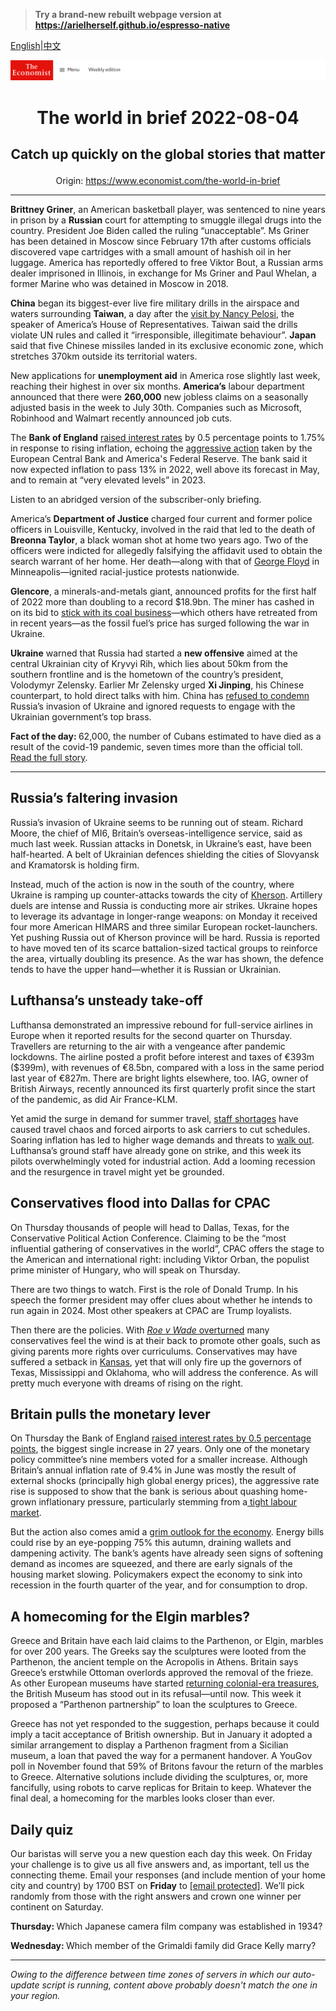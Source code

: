 > **Try a brand-new rebuilt webpage version at https://arielherself.github.io/espresso-native**

[English](https://github.com/arielherself/espresso/blob/main/README.md)|[中文](https://github-com.translate.goog/arielherself/espresso/blob/main/README.md?_x_tr_sl=en&_x_tr_tl=zh-CN&_x_tr_hl=zh-CN&_x_tr_pto=wapp)



![The Economist](menubar.png)

# <p align="center">The world in brief 2022-08-04</p>

## <p align="center">Catch up quickly on the global stories that matter</p>

<p align="center">Origin: <a href="https://www.economist.com/the-world-in-brief">https://www.economist.com/the-world-in-brief</a><hr>

<strong>Brittney Griner</strong>, an American basketball player, was sentenced to nine years in prison by a <strong>Russian</strong> court for attempting to smuggle illegal drugs into the country. President Joe Biden called the ruling “unacceptable”. Ms Griner has been detained in Moscow since February 17th after customs officials discovered vape cartridges with a small amount of hashish oil in her luggage. America has reportedly offered to free Viktor Bout, a Russian arms dealer imprisoned in Illinois, in exchange for Ms Griner and Paul Whelan, a former Marine who was detained in Moscow in 2018.

<strong>China</strong> began its biggest-ever live fire military drills in the airspace and waters surrounding <strong>Taiwan</strong>, a day after the [visit by Nancy Pelosi](https://www.economist.com/asia/2022/08/03/nancy-pelosi-has-left-taiwan-the-real-crisis-may-be-just-beginning), the speaker of America’s House of Representatives. Taiwan said the drills violate UN rules and called it “irresponsible, illegitimate behaviour”. <strong>Japan</strong> said that five Chinese missiles landed in its exclusive economic zone, which stretches 370km outside its territorial waters. 

New applications for <strong>unemployment aid</strong> in America rose slightly last week, reaching their highest in over six months. <strong>America’s</strong> labour department announced that there were <strong>260,000</strong> new jobless claims on a seasonally adjusted basis in the week to July 30th. Companies such as Microsoft, Robinhood and Walmart recently announced job cuts. 

The <strong>Bank of England</strong> [raised interest rates](https://www.economist.com/britain/2022/08/04/how-will-the-bank-of-englands-rate-rises-hit-borrowers) by 0.5 percentage points to 1.75% in response to rising inflation, echoing the [aggressive action](https://www.economist.com/graphic-detail/2022/07/27/the-fed-is-no-longer-taking-baby-steps-to-rein-in-inflation) taken by the European Central Bank and America&#x27;s Federal Reserve. The bank said it now expected inflation to pass 13% in 2022, well above its forecast in May, and to remain at “very elevated levels” in 2023.

Listen to an abridged version of the subscriber-only briefing.

America’s <strong>Department of Justice</strong> charged four current and former police officers in Louisville, Kentucky, involved in the raid that led to the death of <strong>Breonna Taylor</strong>, a black woman shot at home two years ago. Two of the officers were indicted for allegedly falsifying the affidavit used to obtain the search warrant of her home. Her death—along with that of [George Floyd](https://www.economist.com/obituary/2020/06/04/george-floyd-was-killed-on-may-25th) in Minneapolis—ignited racial-justice protests nationwide.

<strong>Glencore</strong>, a minerals-and-metals giant, announced profits for the first half of 2022 more than doubling to a record $18.9bn. The miner has cashed in on its bid to [stick with its coal business](https://www.economist.com/business/2022/01/01/glencores-message-to-the-planet)—which others have retreated from in recent years—as the fossil fuel’s price has surged following the war in Ukraine.

<strong>Ukraine</strong> warned that Russia had started a <strong>new offensive</strong> aimed at the central Ukrainian city of Kryvyi Rih, which lies about 50km from the southern frontline and is the hometown of the country’s president, Volodymyr Zelensky. Earlier Mr Zelensky urged <strong>Xi Jinping</strong>, his Chinese counterpart, to hold direct talks with him. China has [refused to condemn](https://www.economist.com/leaders/2022/03/19/the-war-in-ukraine-will-determine-how-china-sees-the-world) Russia’s invasion of Ukraine and ignored requests to engage with the Ukrainian government’s top brass.

<strong>Fact of the day: </strong>62,000, the number of Cubans estimated to have died as a result of the covid-19 pandemic, seven times more than the official toll. [Read the full story](https://www.economist.com/graphic-detail/2022/08/03/covid-19-has-damaged-the-reputation-of-cuban-health-care).

----------

## Russia’s faltering invasion

Russia’s invasion of Ukraine seems to be running out of steam. Richard Moore, the chief of MI6, Britain’s overseas-intelligence service, said as much last week. Russian attacks in Donetsk, in Ukraine’s east, have been half-hearted. A belt of Ukrainian defences shielding the cities of Slovyansk and Kramatorsk is holding firm.

Instead, much of the action is now in the south of the country, where Ukraine is ramping up counter-attacks towards the city of [Kherson](https://www.economist.com/europe/2022/07/28/ukraine-is-gathering-strength-for-an-assault-on-kherson). Artillery duels are intense and Russia is conducting more air strikes. Ukraine hopes to leverage its advantage in longer-range weapons: on Monday it received four more American HIMARS and three similar European rocket-launchers. Yet pushing Russia out of Kherson province will be hard. Russia is reported to have moved ten of its scarce battalion-sized tactical groups to reinforce the area, virtually doubling its presence. As the war has shown, the defence tends to have the upper hand—whether it is Russian or Ukrainian.

## Lufthansa’s unsteady take-off

Lufthansa demonstrated an impressive rebound for full-service airlines in Europe when it reported results for the second quarter on Thursday. Travellers are returning to the air with a vengeance after pandemic lockdowns. The airline posted a profit before interest and taxes of €393m ($399m), with revenues of €8.5bn, compared with a loss in the same period last year of €827m. There are bright lights elsewhere, too. IAG, owner of British Airways, recently announced its first quarterly profit since the start of the pandemic, as did Air France-KLM. 

Yet amid the surge in demand for summer travel, [staff shortages](https://www.economist.com/europe/2022/07/07/travel-chaos-in-europe-is-a-glimpse-of-a-future-with-few-spare-workers) have caused travel chaos and forced airports to ask carriers to cut schedules. Soaring inflation has led to higher wage demands and threats to [walk out](https://www.economist.com/britain/2022/06/16/the-union-planning-britains-biggest-rail-strikes-for-three-decades). Lufthansa’s ground staff have already gone on strike, and this week its pilots overwhelmingly voted for industrial action. Add a looming recession and the resurgence in travel might yet be grounded. 

## Conservatives flood into Dallas for CPAC

On Thursday thousands of people will head to Dallas, Texas, for the Conservative Political Action Conference. Claiming to be the “most influential gathering of conservatives in the world”, CPAC offers the stage to the American and international right: including Viktor Orban, the populist prime minister of Hungary, who will speak on Thursday.

There are two things to watch. First is the role of Donald Trump. In his speech the former president may offer clues about whether he intends to run again in 2024. Most other speakers at CPAC are Trump loyalists. 

Then there are the policies. With [<em>Roe v Wade </em>overturned](https://www.economist.com/leaders/2022/06/24/the-supreme-courts-rejection-of-roe-will-hurt-the-poorest-most) many conservatives feel the wind is at their back to promote other goals, such as giving parents more rights over curriculums. Conservatives may have suffered a setback in [Kansas](https://www.economist.com/united-states/2022/08/03/kansans-vote-to-keep-the-right-to-abortion), yet that will only fire up the governors of Texas, Mississippi and Oklahoma, who will address the conference. As will pretty much everyone with dreams of rising on the right. 

## Britain pulls the monetary lever

On Thursday the Bank of England [raised interest rates by 0.5 percentage points](https://www.economist.com/britain/2022/08/04/how-will-the-bank-of-englands-rate-rises-hit-borrowers), the biggest single increase in 27 years. Only one of the monetary policy committee’s nine members voted for a smaller increase. Although Britain’s annual inflation rate of 9.4% in June was mostly the result of external shocks (principally high global energy prices), the aggressive rate rise is supposed to show that the bank is serious about quashing home-grown inflationary pressure, particularly stemming from a[ tight labour market](https://www.economist.com/britain/2022/06/22/britains-government-is-restraining-public-sector-pay-to-curb-inflation).

But the action also comes amid a [grim outlook for the economy](https://www.economist.com/britain/2022/07/28/the-bank-of-england-must-weather-high-inflation-and-meddling-politicians). Energy bills could rise by an eye-popping 75% this autumn, draining wallets and dampening activity. The bank’s agents have already seen signs of softening demand as incomes are squeezed, and there are early signals of the housing market slowing. Policymakers expect the economy to sink into recession in the fourth quarter of the year, and for consumption to drop.

## A homecoming for the Elgin marbles?

Greece and Britain have each laid claims to the Parthenon, or Elgin, marbles for over 200 years. The Greeks say the sculptures were looted from the Parthenon, the ancient temple on the Acropolis in Athens. Britain says Greece’s erstwhile Ottoman overlords approved the removal of the frieze. As other European museums have started [returning colonial-era treasures](https://www.economist.com/the-world-ahead/2021/11/08/western-museums-are-starting-to-return-colonial-era-treasures), the British Museum has stood out in its refusal—until now. This week it proposed a “Parthenon partnership” to loan the sculptures to Greece.

Greece has not yet responded to the suggestion, perhaps because it could imply a tacit acceptance of British ownership. But in January it adopted a similar arrangement to display a Parthenon fragment from a Sicilian museum, a loan that paved the way for a permanent handover. A YouGov poll in November found that 59% of Britons favour the return of the marbles to Greece. Alternative solutions include dividing the sculptures, or, more fancifully, using robots to carve replicas for Britain to keep. Whatever the final deal, a homecoming for the marbles looks closer than ever.

## Daily quiz

Our baristas will serve you a new question each day this week. On Friday your challenge is to give us all five answers and, as important, tell us the connecting theme. Email your responses (and include mention of your home city and country) by 1700 BST on <strong>Friday</strong> to [<span class="__cf_email__" data-cfemail="f7a6829e8db284878592848498b792949899989a9e8483d994989a">[email&#160;protected]</span>](https://mail.google.com/mail/?view=cm&amp;fs=1&amp;tf=1&amp;to=QuizEspresso@economist.com). We’ll pick randomly from those with the right answers and crown one winner per continent on Saturday.

<strong>Thursday: </strong>Which Japanese camera film company was established in 1934?

<strong>Wednesday: </strong>Which member of the Grimaldi family did Grace Kelly marry?

----------

*Owing to the difference between time zones of servers in which our auto-update script is running, content above probably doesn't match the one in your region.*
